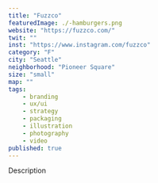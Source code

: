 ```yaml
---
title: "Fuzzco"
featuredImage: ./-hamburgers.png
website: "https://fuzzco.com/"
twit: ""
inst: "https://www.instagram.com/fuzzco"
category: "F"
city: "Seattle"
neighborhood: "Pioneer Square"
size: "small"
map: ""
tags:
    - branding
    - ux/ui
    - strategy
    - packaging
    - illustration
    - photography
    - video
published: true
---
```


Description
